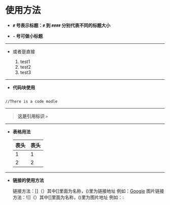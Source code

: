 
# 使用方法


- **`#` 号表示标题：`#` 到 `####` 分别代表不同的标题大小**

- **`-` 号可做小标题**

---

- 或者是直接

    1. test1
    2. test2
    3. test3

---

- **代码块使用**

```

//There is a code modle

```

---

> **这是引用标识 `>`**

---

- **表格用法**

    表头|表头|
    ---|---|
    1|1|
    2|2|

---

- **链接的使用方法**

    链接方法：[]（）其中[]里面为名称，()里为链接地址
    例如：[Google](http://google.com)
    图片链接方法：![]（）其中[]里面为名称，()里为图片地址
    例如：:![]()
    
